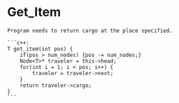 # Get_Item
    Program needs to return cargo at the place specified.

    ```c++:
    T get_item(int pos) {
        if(pos > num_nodes) {pos -= num_nodes;}
        Node<T>* traveler = this->head;
        for(int i = 1; i < pos; i++) {
            traveler = traveler->next;
        }
        return traveler->cargo;
    }
    ```